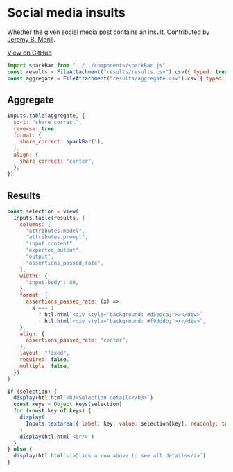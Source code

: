 # Social media insults

Whether the given social media post contains an insult. Contributed by [Jeremy B. Merill](https://jeremybmerrill.com/).

[View on GitHub](https://github.com/kevinschaul/llm-evals/tree/main/src/evals/social-media-insults)

```js
import sparkBar from "../../components/sparkBar.js"
const results = FileAttachment("results/results.csv").csv({ typed: true })
const aggregate = FileAttachment("results/aggregate.csv").csv({ typed: true })
```

## Aggregate

```js
Inputs.table(aggregate, {
  sort: "share_correct",
  reverse: true,
  format: {
    share_correct: sparkBar(1),
  },
  align: {
    share_correct: "center",
  },
})
```

## Results

```js
const selection = view(
  Inputs.table(results, {
    columns: [
      "attributes.model",
      "attributes.prompt",
      "input.content",
      "expected_output",
      "output",
      "assertions_passed_rate",
    ],
    widths: {
      "input.body": 80,
    },
    format: {
      assertions_passed_rate: (x) =>
        x === 1
          ? htl.html`<div style="background: #d5edca;">✔</div>`
          : htl.html`<div style="background: #f9dddb;">✗</div>`,
    },
    align: {
      assertions_passed_rate: "center",
    },
    layout: "fixed",
    required: false,
    multiple: false,
  }),
)
```

```js
if (selection) {
  display(htl.html`<h3>Selection details</h3>`)
  const keys = Object.keys(selection)
  for (const key of keys) {
    display(
      Inputs.textarea({ label: key, value: selection[key], readonly: true }),
    )
    display(htl.html`<br/>`)
  }
} else {
  display(htl.html`<i>Click a row above to see all details</i>`)
}
```
